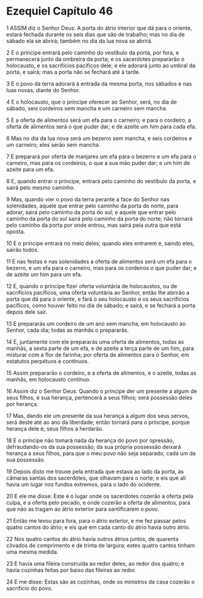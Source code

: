 # Ezequiel Capítulo 46

1	ASSIM diz o Senhor Deus: A porta do átrio interior que dá para o oriente, estará fechada durante os seis dias que são de trabalho; mas no dia de sábado ela se abrirá; também no dia da lua nova se abrirá.

2	E o príncipe entrará pelo caminho do vestíbulo da porta, por fora, e permanecerá junto da ombreira da porta; e os sacerdotes prepararão o holocausto, e os sacrifícios pacíficos dele; e ele adorará junto ao umbral da porta, e sairá; mas a porta não se fechará até à tarde.

3	E o povo da terra adorará à entrada da mesma porta, nos sábados e nas luas novas, diante do Senhor.

4	E o holocausto, que o príncipe oferecer ao Senhor, será, no dia de sábado, seis cordeiros sem mancha e um carneiro sem mancha.

5	E a oferta de alimentos será um efa para o carneiro; e para o cordeiro, a oferta de alimentos será o que puder dar; e de azeite um him para cada efa.

6	Mas no dia da lua nova será um bezerro sem mancha, e seis cordeiros e um carneiro; eles serão sem mancha.

7	E preparará por oferta de manjares um efa para o bezerro e um efa para o carneiro, mas para os cordeiros, o que a sua mão puder dar; e um him de azeite para um efa.

8	E, quando entrar o príncipe, entrará pelo caminho do vestíbulo da porta, e sairá pelo mesmo caminho.

9	Mas, quando vier o povo da terra perante a face do Senhor nas solenidades, aquele que entrar pelo caminho da porta do norte, para adorar, sairá pelo caminho da porta do sul; e aquele que entrar pelo caminho da porta do sul sairá pelo caminho da porta do norte; não tornará pelo caminho da porta por onde entrou, mas sairá pela outra que está oposta.

10	E o príncipe entrará no meio deles; quando eles entrarem e, saindo eles, sairão todos.

11	E nas festas e nas solenidades a oferta de alimentos será um efa para o bezerro, e um efa para o carneiro, mas para os cordeiros o que puder dar; e de azeite um him para um efa.

12	E, quando o príncipe fizer oferta voluntária de holocaustos, ou de sacrifícios pacíficos, uma oferta voluntária ao Senhor, então lhe abrirão a porta que dá para o oriente, e fará o seu holocausto e os seus sacrifícios pacíficos, como houver feito no dia de sábado; e sairá, e se fechará a porta depois dele sair.

13	E prepararás um cordeiro de um ano sem mancha, em holocausto ao Senhor, cada dia; todas as manhãs o prepararás.

14	E, juntamente com ele prepararás uma oferta de alimentos, todas as manhãs, a sexta parte de um efa, e de azeite a terça parte de um him, para misturar com a flor de farinha; por oferta de alimentos para o Senhor, em estatutos perpétuos e contínuos.

15	Assim prepararão o cordeiro, e a oferta de alimentos, e o azeite, todas as manhãs, em holocausto contínuo.

16	Assim diz o Senhor Deus: Quando o príncipe der um presente a algum de seus filhos, é sua herança, pertencerá a seus filhos; será possessão deles por herança.

17	Mas, dando ele um presente da sua herança a algum dos seus servos, será deste até ao ano da liberdade; então tornará para o príncipe, porque herança dele é; seus filhos a herdarão.

18	E o príncipe não tomará nada da herança do povo por opressão, defraudando-os da sua possessão; da sua própria possessão deixará herança a seus filhos, para que o meu povo não seja separado, cada um da sua possessão.

19	Depois disto me trouxe pela entrada que estava ao lado da porta, às câmaras santas dos sacerdotes, que olhavam para o norte; e eis que ali havia um lugar nos fundos extremos, para o lado do ocidente.

20	E ele me disse: Este é o lugar onde os sacerdotes cozerão a oferta pela culpa, e a oferta pelo pecado, e onde cozerão a oferta de alimentos, para que não as tragam ao átrio exterior para santificarem o povo.

21	Então me levou para fora, para o átrio exterior, e me fez passar pelos quatro cantos do átrio; e eis que em cada canto do átrio havia outro átrio.

22	Nos quatro cantos do átrio havia outros átrios juntos, de quarenta côvados de comprimento e de trinta de largura; estes quatro cantos tinham uma mesma medida.

23	E havia uma fileira construída ao redor deles, ao redor dos quatro; e havia cozinhas feitas por baixo das fileiras ao redor.

24	E me disse: Estas são as cozinhas, onde os ministros da casa cozerão o sacrifício do povo.

